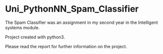# Uni_PythonNN_Spam_Classifier

The Spam Classifier was an assignment in my second year in the Intelligent systems module.

Project created with python3.

Please read the report for further information on the project.

